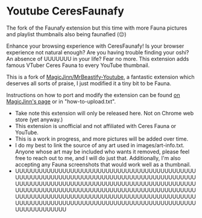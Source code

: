 # Youtube CeresFaunafy

The fork of the Faunafy extension but this time with more Fauna pictures and playlist thumbnails also being faunafied (😔) 

Enhance your browsing experience with CeresFaunafy! Is your browser experience not natural enough? Are you having trouble finding your oshi? An absence of UUUUUUU in your life? Fear no more. This extension adds famous VTuber Ceres Fauna to every YouTube thumbnail.

This is a fork of [MagicJinn/MrBeastify-Youtube](https://github.com/MagicJinn/MrBeastify-Youtube), a fantastic extension which deserves all sorts of praise, I just modified it a tiny bit to be Fauna.

Instructions on how to port and modify the extension can be found [on MagicJinn's page](https://github.com/MagicJinn/MrBeastify-Youtube/issues/16) or in "how-to-upload.txt".

* Take note this extension will only be released here. Not on Chrome web store (yet anyway.)
* This extension is unofficial and not affiliated with Ceres Fauna or YouTube.
* This is a work in progress, and more pictures will be added over time.
* I do my best to link the source of any art used in images/art-info.txt. Anyone whose art may be included who wants it removed, please feel free to reach out to me, and I will do just that. Additionally, I'm also accepting any Fauna screenshots that would work well as a thumbnail.
* UUUUUUUUUUUUUUUUUUUUUUUUUUUUUUUUUUUUUUUUUUUUUUUUUUUUUUUUUUUUUUUUUUUUUUUUUUUUUUUUUUUUUUUUUUUUUUUUUUUUUUUUUUUUUUUUUUUUUUUUUUUUUUUUUUUUUUUUUUUUUUUUUUUUUUUUUUUUUUUUUUUUUUUUUUUUUUUUUUUUUUUUUUUUUUUUUUUUUUUUUUUUUUUUUUUUUUUUUUUUUUUUUUUUUUUUUUUUUUUUUUUUUUUUUUUUUUUUUUUUUUUUUUUUUUUUUUUUUUUUUUUUUUUUU

